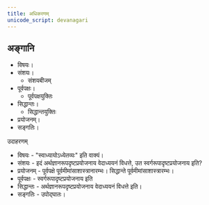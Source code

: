 ```yaml
---
title: अधिकरणम्
unicode_script: devanagari
---
```


## अङ्गानि
- विषयः। 
- संशयः। 
  - संशयबीजम्
- पूर्वपक्षः। 
  - पूर्वपक्षयुक्तिः
- सिद्धान्तः। 
  - सिद्धान्तयुक्तिः
- प्रयोजनम्। 
- सङ्गतिः। 

उदाहरणम्
- विषयः - "स्वाध्यायोऽध्येतव्यः" इति वाक्यं। 
- संशयः - इदं अर्थज्ञानरूपदृष्टप्रयोजनाय वेदाध्ययनं विधत्ते, उत स्वर्गरूपादृष्टप्रयोजनाय इति? 
- प्रयोजनम् - पूर्वपक्षे पूर्वमीमांसाशास्त्रानारम्भः। सिद्धान्ते पूर्वमीमांसाशास्त्रारम्भः। 
- पूर्वपक्षः - स्वर्गरूपादृष्टप्रयोजनाय इति 
- सिद्धान्तः - अर्थज्ञानरूपदृष्टप्रयोजनाय वेदाध्ययनं विधत्ते इति।
- सङ्गतिः - उपोद्घातः।